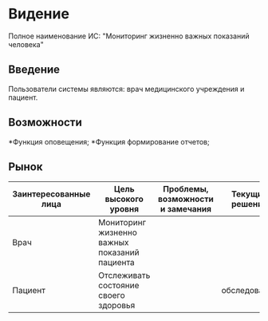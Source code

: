 # Видение 
Полное наименование ИС: "Мониторинг жизненно важных показаний человека"
## Введение
Пользователи системы являются: врач медицинского учреждения и пациент.
## Возможности
*Функция оповещения;
*Функция формирование отчетов;

## Рынок
Заинтересованные лица  | Цель высокого уровня | Проблемы, возможности и замечания | Текущие решения
-----------------------|----------------------|-----------------------------------|----------------
Врач | Мониторинг жизненно важных показаний пациента  | |   |
Пациент| Отслеживать состояние своего здоровья | | обследование  |

